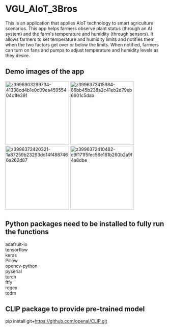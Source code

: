 # VGU_AIoT_3Bros
This is an application that applies AIoT technology to smart agriculture scenarios. This app helps farmers observe plant status (through an AI system) and the farm's temperature and humidity (through sensors). It allows farmers to set temperature and humidity limits and notifies them when the two factors get over or below the limits. When notified, farmers can turn on fans and pumps to adjust temperature and humidity levels as they desire.

## Demo images of the app 

<a href="https://ibb.co/QNjHX56"><img src="https://i.ibb.co/6PJtNd4/z3996903299734-41338cd4b1e0c09ea45955404c1fe391.jpg" alt="z3996903299734-41338cd4b1e0c09ea45955404c1fe391" border="0" style="width:200px;"></a>
<a href="https://ibb.co/9c8cNSV"><img src="https://i.ibb.co/bQWQPD2/z3996372415984-86bb45b238a2c41eb2d79eb6601c5dab.jpg" alt="z3996372415984-86bb45b238a2c41eb2d79eb6601c5dab" border="0" style="width:200px;"></a>
<a href="https://ibb.co/bzjwczJ"><img src="https://i.ibb.co/BqHW0qN/z3996372420321-1a87259b23293dd14f4887466a262d87.jpg" alt="z3996372420321-1a87259b23293dd14f4887466a262d87" border="0" style="width:200px;"></a>
<a href="https://ibb.co/fxxfq8r"><img src="https://i.ibb.co/crr0kb2/z3996372410482-c9f171f5fec56e161b260b2a9f4a8dbe.jpg" alt="z3996372410482-c9f171f5fec56e161b260b2a9f4a8dbe" border="0" style="width:200px;"></a>

## Python packages need to be installed to fully run the functions
adafruit-io  
tensorflow  
keras  
Pillow  
opencv-python  
pyserial  
torch   
ftfy   
regex  
tqdm 

## CLIP package to provide pre-trained model
pip install git+https://github.com/openai/CLIP.git
